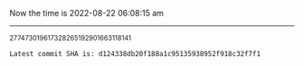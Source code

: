 Now the time is 2022-08-22 06:08:15 am

---

<small>277473019617328265192901663118141</small>

```txt
Latest commit SHA is: d124338db20f188a1c95135938952f918c32f7f1
```
